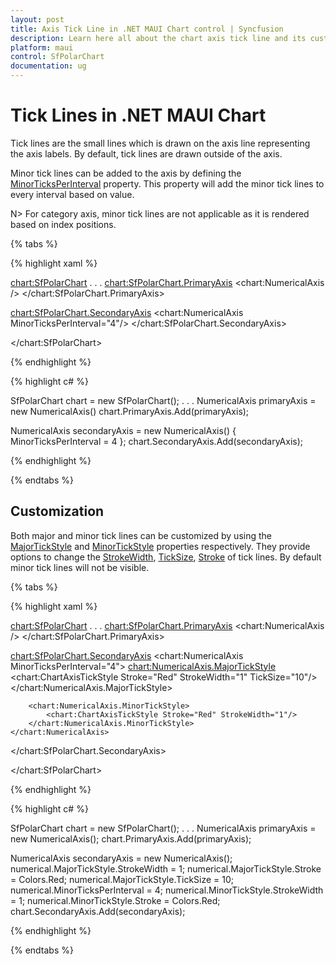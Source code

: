 ```yaml
---
layout: post
title: Axis Tick Line in .NET MAUI Chart control | Syncfusion
description: Learn here all about the chart axis tick line and its customization in the Syncfusion .NET MAUI Chart (SfPolarChart) control.
platform: maui
control: SfPolarChart
documentation: ug
---
```


# Tick Lines in .NET MAUI Chart

Tick lines are the small lines which is drawn on the axis line representing the axis labels. By default, tick lines are drawn outside of the axis.

Minor tick lines can be added to the axis by defining the [MinorTicksPerInterval]() property. This property will add the minor tick lines to every interval based on value.

N> For category axis, minor tick lines are not applicable as it is rendered based on index positions.

{% tabs %}

{% highlight xaml %}

<chart:SfPolarChart>
. . .
<chart:SfPolarChart.PrimaryAxis>
    <chart:NumericalAxis />
</chart:SfPolarChart.PrimaryAxis>

<chart:SfPolarChart.SecondaryAxis>
    <chart:NumericalAxis MinorTicksPerInterval="4"/>
</chart:SfPolarChart.SecondaryAxis>

</chart:SfPolarChart>

{% endhighlight %}

{% highlight c# %}

SfPolarChart chart = new SfPolarChart();
. . .
NumericalAxis primaryAxis = new NumericalAxis()
chart.PrimaryAxis.Add(primaryAxis);

NumericalAxis secondaryAxis = new NumericalAxis()
{
    MinorTicksPerInterval = 4 
};
chart.SecondaryAxis.Add(secondaryAxis);

{% endhighlight %}

{% endtabs %}

## Customization

Both major and minor tick lines can be customized by using the [MajorTickStyle]() and [MinorTickStyle]() properties respectively. They provide options to change the [StrokeWidth](), [TickSize](), [Stroke]() of tick lines. By default minor tick lines will not be visible.

{% tabs %}

{% highlight xaml %}

<chart:SfPolarChart>
. . .
<chart:SfPolarChart.PrimaryAxis>
    <chart:NumericalAxis />
</chart:SfPolarChart.PrimaryAxis>

<chart:SfPolarChart.SecondaryAxis>
    <chart:NumericalAxis MinorTicksPerInterval="4">
        <chart:NumericalAxis.MajorTickStyle>
            <chart:ChartAxisTickStyle Stroke="Red"
									  StrokeWidth="1"
									  TickSize="10"/>
        </chart:NumericalAxis.MajorTickStyle>
        
        <chart:NumericalAxis.MinorTickStyle>
            <chart:ChartAxisTickStyle Stroke="Red" StrokeWidth="1"/>
        </chart:NumericalAxis.MinorTickStyle>
    </chart:NumericalAxis>
</chart:SfPolarChart.SecondaryAxis>

</chart:SfPolarChart>

{% endhighlight %}

{% highlight c# %}

SfPolarChart chart = new SfPolarChart();
. . .
NumericalAxis primaryAxis = new NumericalAxis();
chart.PrimaryAxis.Add(primaryAxis);

NumericalAxis secondaryAxis = new NumericalAxis();
numerical.MajorTickStyle.StrokeWidth = 1;
numerical.MajorTickStyle.Stroke = Colors.Red;
numerical.MajorTickStyle.TickSize = 10;
numerical.MinorTicksPerInterval = 4;
numerical.MinorTickStyle.StrokeWidth = 1;
numerical.MinorTickStyle.Stroke = Colors.Red;
chart.SecondaryAxis.Add(secondaryAxis);

{% endhighlight %}

{% endtabs %}